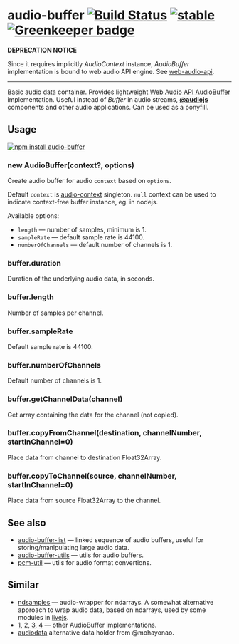 # audio-buffer [![Build Status](https://travis-ci.org/audiojs/audio-buffer.svg?branch=master)](https://travis-ci.org/audiojs/audio-buffer) [![stable](https://img.shields.io/badge/stability-stable-brightgreen.svg)](http://github.com/badges/stability-badges) [![Greenkeeper badge](https://badges.greenkeeper.io/audiojs/audio-buffer.svg)](https://greenkeeper.io/)

**DEPRECATION NOTICE**

Since it requires implicitly _AudioContext_ instance, _AudioBuffer_ implementation is bound to web audio API engine. See [web-audio-api](https://github.com/audiojs/web-audio-api).

---

Basic audio data container. Provides lightweight [Web Audio API AudioBuffer](https://developer.mozilla.org/en-US/docs/Web/API/AudioBuffer) implementation. Useful instead of _Buffer_ in audio streams, [**@audiojs**](https://github.com/audiojs) components and other audio applications. Can be used as a ponyfill.

## Usage

[![npm install audio-buffer](https://nodei.co/npm/audio-buffer.png?mini=true)](https://npmjs.org/package/audio-buffer/)

### new AudioBuffer(context?, options)

Create audio buffer for audio `context` based on `options`.

Default `context` is [audio-context](https://npmjs.org/package/audio-context) singleton. `null` context can be used to indicate context-free buffer instance, eg. in nodejs.

Available options:

* `length` — number of samples, minimum is 1.
* `sampleRate` — default sample rate is 44100.
* `numberOfChannels` — default number of channels is 1.

### buffer.duration

Duration of the underlying audio data, in seconds.

### buffer.length

Number of samples per channel.

### buffer.sampleRate

Default sample rate is 44100.

### buffer.numberOfChannels

Default number of channels is 1.

### buffer.getChannelData(channel)

Get array containing the data for the channel (not copied).

### buffer.copyFromChannel(destination, channelNumber, startInChannel=0)

Place data from channel to destination Float32Array.

### buffer.copyToChannel(source, channelNumber, startInChannel=0)

Place data from source Float32Array to the channel.


## See also

* [audio-buffer-list](https://github.com/audiojs/audio-buffer-list) — linked sequence of audio buffers, useful for storing/manipulating large audio data.
* [audio-buffer-utils](https://github.com/audiojs/audio-buffer-utils) — utils for audio buffers.
* [pcm-util](https://npmjs.org/package/pcm-util) — utils for audio format convertions.

## Similar

* [ndsamples](https://github.com/livejs/ndsamples) — audio-wrapper for ndarrays. A somewhat alternative approach to wrap audio data, based on ndarrays, used by some modules in [livejs](https://github.com/livejs).
* [1](https://www.npmjs.com/package/audiobuffer), [2](https://www.npmjs.com/package/audio-buffer), [3](https://github.com/sebpiq/node-web-audio-api/blob/master/lib/AudioBuffer.js), [4](https://developer.mozilla.org/en-US/docs/Web/API/AudioBuffer) — other AudioBuffer implementations.
* [audiodata](https://www.npmjs.com/package/audiodata) alternative data holder from @mohayonao.
